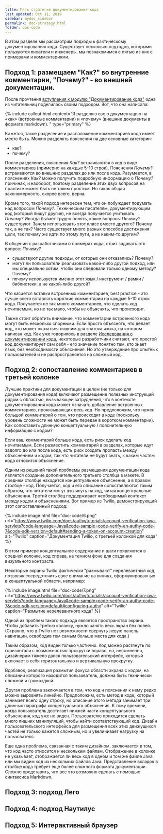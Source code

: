 ```yaml
---
title: Пять стратегий документирования кода
last_updated: Oct 11, 2019
sidebar: mydoc_sidebar
permalink: doc-strategy.html
folder: doc-code
---
```


В этом разделе мы рассмотрим подходы к фактическому документированию кода. Существует несколько подходов, которыми пользуются писатели и инженеры, мы познакомимся с пятью из них с примерами и комментариями.

## Подход 1: размещаем "Как?" во внутренние комментарии, "Почему?" - во внешней документации.

После прочтения [вступления к модулю "Документирование кода"](https://idratherbewriting.com/learnapidoc/docapiscode.html) одна из читательниц поделилась своим подходом. Вот, что она написала:

{% include callout.html content="Я разделяю свою документацию на «как» (встроенные комментарии) и «почему» (внешние документы в формате markdown). " type="primary" %}

Кажется, такое разделение и расположение комментариев кода имеет место быть. Можно разделять пояснения на две основные категории:

- как?
- почему?

После разделения, пояснения *Как?* встраиваются в код в виде комментариев (примерно на каждые 5-10 строк). Пояснения *Почему?* встраиваются во внешних разделах до или после кода. Разумеется, в пояснениях *Как?* можно получить подробную информацию о *Почему?* причинах, и наоборот, поэтому разделение этих двух вопросов на практике может быть не таким простым. Но такая общая закономерность, скорее всего, верна.

Кроме того, такой подход интересен тем, что он побуждает подумать над вопросом *Почему?*. Техническим писателям, документирующим код (который пишут другие), не всегда получается учитывать *Почему?*.Иногда бывает трудно понять, какие вопросы *Почему?* существуют. Зачем использовать этот класс вместо другого? Почему так, а не так? Часто существует много разных способов достижения цели, так почему же идти по этому пути, а не каким-то другим?

В общении с разработчиками о примерах кода, стоит задавать это вопрос: *Почему?*

- существуют другие подходы, от которых они отказались? Почему?
- могут ли пользователи реализовать какой-либо другой подход, или мы специально хотим, чтобы они следовали только одному методу? Почему?
- почему используется именно этот язык / инструмент / рамки / библиотеки, а не какой-либо другой?

Что касается вставки встроенных комментариев, best practice - это лучше всего вставлять короткие комментарии на каждые 5-10 строк кода. Получается не так много комментариев, что сделать код нечитаемым, но не так мало, чтобы не объяснять, что происходит.

Также стоит обратить внимание, что комментарии встроенного кода могут быть несколько спорными. Если просто объяснять, что делает код, это может оказаться лишним для знатока языка, на котором написан код. Как уже говорилось в разделе [Исследования о документировании кода](doc-research.html), некоторые разработчики считают, что простой код документирует сам себя - его значение понятно тем, кто знает язык, без необходимости объяснения. Но это утверждение про опытных пользователей и не распространяется на сложный код.

## Подход 2: сопоставление комментариев в третьей колонке

Лучшие практики для документации в целом (не только для документирования кода) включают размещение полезных инструкций рядом с областью, вызывающей затруднения, что в контексте документирования кода может означать добавление встроенных комментариев, пронизывающих весь код. Но предположим, что нужен большой комментарий о том, что происходит в коде (поскольку уровень сложности не может быть передан в коротком комментарии). Как сопоставить длинную концептуальную / пояснительную информацию с кодом?

Если ваш комментарий больше кода, есть риск сделать код нечитаемым. Если разместить комментарий в разделах, которые идут задолго до или после кода, есть риск создать пропасть между объяснением и кодом, так что читатели не будут знать, к каким частям кода относится объяснение.

Одним из решений такой проблемы размещения документации кода является создание дополнительного третьего столбца в макете. В среднем столбце находится концептуальное объяснение, а в правом столбце - код. Получается, код и его описание сопоставляются таким образом, что читатели могут взглянуть на код, читая концептуальные объяснения. Третий столбец поддерживает необходимый контекст между кодом и объяснениями. Вот пример из Twilio, демонстрирующий этот сопоставленный подход:

{% include image.html file="doc-code/6.png" url="https://www.twilio.com/docs/authy/tutorials/account-verification-java-servlets?code-language=Java&code-sample=code-verify-an-authy-code-7&code-sdk-version=default#sending-a-token-on-account-creation" alt="Twilio" caption="Документация Twilio, с третьей колонкой для кода" %}

В этом примере концептуальное содержание и шаги появляются в средней колонке, код справа, на темном фоне для создания визуального контраста.

Некоторые экраны Twilio фактически "размывают" нерелевантный код, позволяя сосредоточить свое внимание на линиях, сформулированных в концептуальной области, например:

{% include image.html file="doc-code/7.png" url="https://www.twilio.com/docs/authy/tutorials/account-verification-java-servlets?code-language=Java&code-sample=code-verify-an-authy-code-7&code-sdk-version=default#configuring-authy" alt="Twilio" caption="Размытие нерелевантного кода" %}

Одной из проблем такого подхода является пространство экрана. Чтобы добавить третью колонку, нужно занять весь экран без полей. (Странно, что в Twilio нет возможности свернуть левую панель навигации, освободив тем самым больше места для кода.)

Таким образом, код виден только частично. Код можно растянуть по горизонтали с возможностью прокрутки вправо, но, несомненно, дизайнерам тяжело дался пользовательский интерфейс, который включает в себя горизонтальную и вертикальную прокрутку.

Вдобавок, реализация размытия фокуса области экрана с кодом, на описании которого находится пользователь, должна быть технически сложной и громоздкой.

Другая проблема заключается в том, что код и пояснения к нему редко можно выровнять линейно. Предположим, есть метод в коде, который занимает всего одну строку, но описание этого метода занимает три длинных параграфа концептуального объяснения. К тому времени, когда пользователь достигает нижней части концептуального объяснения, код уже не виден. Пользователю приходится сделать много лишних манипуляций, чтобы найти соответствующий код. Дизайн пользовательского интерфейса для размещения всех этих движущихся частей не только кажется сложным, но и увеличивает нагрузку на пользователя.

Еще одна проблема, связанная с таким дизайном, заключается в том, что код часто относится к нескольким файлам. Отображение в колонке не указывает, отображается ли весь код в одном и том же файле Java или мы видим код из нескольких файлов Java. Представление вкладок в столбце кода требует еще более сложного формата документации. Сложно представить, что все это возможно сделать с помощью синтаксиса Markdown.


## Подход 3: подход Лего

## Подход 4: подход Наутилус

## Подход 5: Интерактивный браузер
